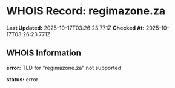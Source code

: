 # WHOIS Record: regimazone.za

**Last Updated:** 2025-10-17T03:26:23.771Z
**Checked At:** 2025-10-17T03:26:23.771Z

## WHOIS Information

**error:** TLD for "regimazone.za" not supported

**status:** error

